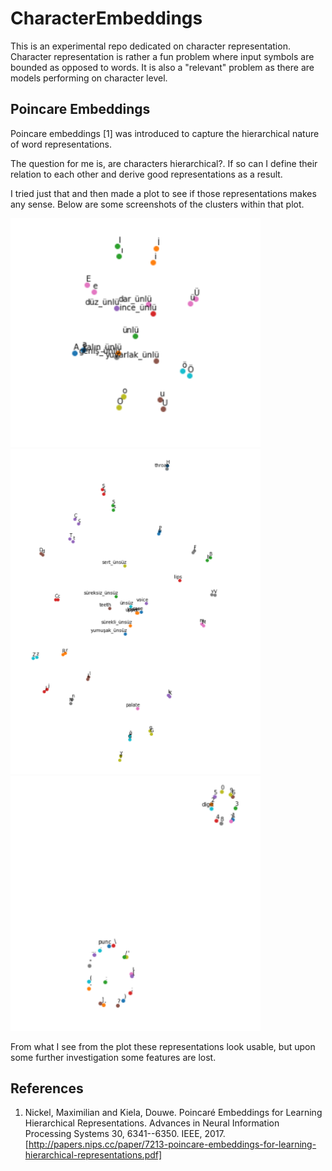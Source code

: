# CharacterEmbeddings

This is an experimental repo dedicated on character representation. 
Character representation is rather a fun problem where input symbols are 
bounded as opposed to words. It is also a "relevant" problem as there
are models performing on character level.

## Poincare Embeddings

Poincare embeddings [1] was introduced to capture the hierarchical nature 
of word representations. 

The question for me is, are characters hierarchical?. If so can I define 
their relation to each other and derive good representations as a result. 

I tried just that and then made a plot to see if those representations 
makes any sense. Below are some screenshots of the clusters within that
plot.  

<img src="./documents/poincare1.PNG" alt="drawing" width="400">
<img src="./documents/poincare2.PNG" alt="drawing" width="400">
<img src="./documents/poincare3.PNG" alt="drawing" width="400">

From what I see from the plot these representations look usable, but upon
some further investigation some features are lost.  

## References
1. Nickel, Maximilian and Kiela, Douwe. Poincaré Embeddings for Learning Hierarchical Representations. Advances in Neural Information Processing Systems 30, 6341--6350. IEEE, 2017. [http://papers.nips.cc/paper/7213-poincare-embeddings-for-learning-hierarchical-representations.pdf]
